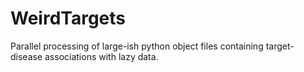 # WeirdTargets
Parallel processing of large-ish python object files containing target-disease associations with lazy data.
